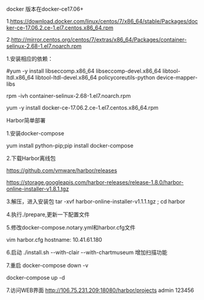 docker 版本在docker-ce17.06+

1.https://download.docker.com/linux/centos/7/x86_64/stable/Packages/docker-ce-17.06.2.ce-1.el7.centos.x86_64.rpm

2.http://mirror.centos.org/centos/7/extras/x86_64/Packages/container-selinux-2.68-1.el7.noarch.rpm

1.安装相应的依赖：

#yum -y install libseccomp.x86_64 libseccomp-devel.x86_64  libtool-ltdl.x86_64 libtool-ltdl-devel.x86_64 policycoreutils-python device-mapper-libs

rpm -ivh container-selinux-2.68-1.el7.noarch.rpm 

yum -y install docker-ce-17.06.2.ce-1.el7.centos.x86_64.rpm


Harbor简单部署

1.安装docker-compose

yum install python-pip;pip install docker-compose

2.下载Harbor离线包

https://github.com/vmware/harbor/releases

https://storage.googleapis.com/harbor-releases/release-1.8.0/harbor-online-installer-v1.8.1.tgz

3.解压，进入安装包
tar -xvf harbor-online-installer-v1.1.1.tgz ; cd harbor


4.执行./prepare,更新一下配置文件

5.修改docker-compose.notary.yml和harbor.cfg文件


vim harbor.cfg
hostname: 10.41.61.180


6.启动
./install.sh --with-clair  --with-chartmuseum 增加扫描功能

7.重启
   docker-compose down -v
   
   docker-compose up -d


7.访问WEB界面
http://106.75.231.209:18080/harbor/projects
 admin 123456


